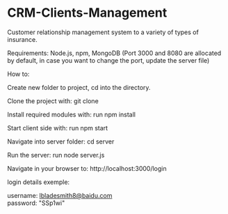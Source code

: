 # CRM-Clients-Management
Customer relationship management system to a variety of types of insurance.

Requirements: Node.js, npm, MongoDB
(Port 3000 and 8080 are allocated by default, in case you want to change the port, update the server file)

How to:

Create new folder to project, cd into the directory.

Clone the project with: git clone <git repo>
  
Install required modules with: run npm install 

Start client side with: run npm start 

Navigate into server folder: cd server

Run the server: run node server.js

Navigate in your browser to: http://localhost:3000/login 

login details exemple:

username: lbladesmith8@baidu.com  
password: "SSp1wi"
